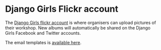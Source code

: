 # Django Girls Flickr account

The [Django Girls flickr account](https://www.flickr.com/photos/djangogirls/) is where organisers can upload pictures of their workshop. New albums will automatically be shared on the Django Girls Facebook and Twitter accounts.

The email templates is [available here](../howto/emails/flickr_email.md).
